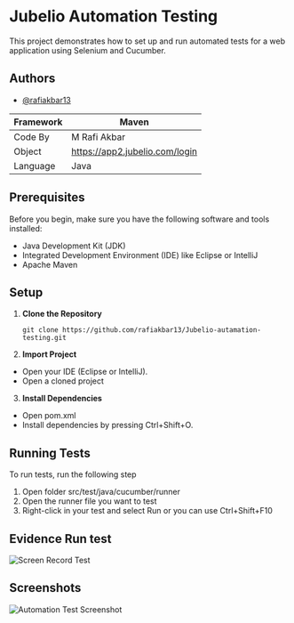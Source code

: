
# Jubelio Automation Testing
This project demonstrates how to set up and run automated tests for a web application using Selenium and Cucumber.

## Authors

- [@rafiakbar13](https://github.com/rafiakbar13)


| Framework             | Maven                                                          |
| ----------------- | ------------------------------------------------------------------ |
| Code By | M Rafi Akbar |
| Object | https://app2.jubelio.com/login |
|Language| Java |


## Prerequisites
Before you begin, make sure you have the following software and tools installed:

- Java Development Kit (JDK)
- Integrated Development Environment (IDE) like Eclipse or IntelliJ
- Apache Maven

## Setup

1. **Clone the Repository**

   ```shell
   git clone https://github.com/rafiakbar13/Jubelio-autamation-testing.git

2. **Import Project**
- Open your IDE (Eclipse or IntelliJ).
- Open a cloned project
3. **Install Dependencies**
- Open pom.xml
- Install dependencies by pressing Ctrl+Shift+O.
## Running Tests

To run tests, run the following step

1. Open folder src/test/java/cucumber/runner
2. Open the runner file you want to test
3. Right-click in your test and select Run or you can use Ctrl+Shift+F10

## Evidence Run test

![Screen Record Test](https://youtu.be/h7G4ojqvV8k)

## Screenshots

![Automation Test Screenshot](https://res.cloudinary.com/druic0cle/image/upload/v1698393121/q2osrketjiskepprbxix.png)


